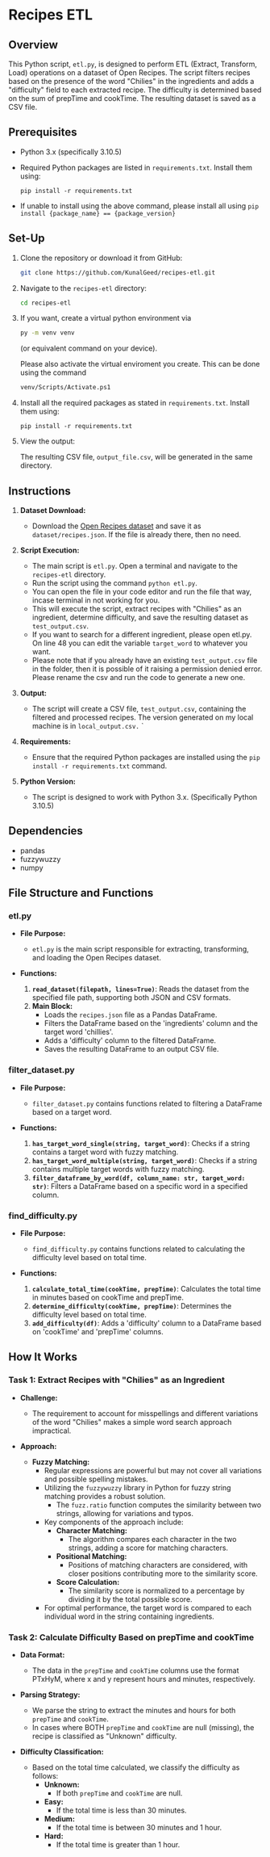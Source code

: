 
# Recipes ETL

## Overview

This Python script, `etl.py`, is designed to perform ETL (Extract, Transform, Load) operations on a dataset of Open Recipes. The script filters recipes based on the presence of the word "Chilies" in the ingredients and adds a "difficulty" field to each extracted recipe. The difficulty is determined based on the sum of prepTime and cookTime. The resulting dataset is saved as a CSV file.

## Prerequisites

- Python 3.x (specifically 3.10.5)
- Required Python packages are listed in `requirements.txt`. Install them using:

    ```
    pip install -r requirements.txt
    ```
- If unable to install using the above command, please install all using
      ```
      pip install {package_name} == {package_version}
      ```
## Set-Up

1. Clone the repository or download it from GitHub:

    ```bash
    git clone https://github.com/KunalGeed/recipes-etl.git
    ```

2. Navigate to the `recipes-etl` directory:

    ```bash
    cd recipes-etl
    ```
3.  If you want, create a virtual python environment via 
     ```bash
     py -m venv venv
     ```
     (or equivalent command on your device).

     Please also activate the virtual enviroment you create. This can be done using the command
     ```bash
     venv/Scripts/Activate.ps1
     ```

4. Install all the required packages as stated in `requirements.txt`. Install them using:

    ```
    pip install -r requirements.txt
    ```


7. View the output:

    The resulting CSV file, `output_file.csv`, will be generated in the same directory.

## Instructions

1. **Dataset Download:**
    - Download the [Open Recipes dataset](link-to-dataset) and save it as `dataset/recipes.json`. If the file is already there, then no need.

2. **Script Execution:**
    - The main script is `etl.py`. Open a terminal and navigate to the `recipes-etl` directory.
    - Run the script using the command `python etl.py`. 
    - You can open the file in your code editor and run the file that way, incase terminal in not working for you.
    - This will execute the script, extract recipes with "Chilies" as an ingredient, determine difficulty, and save the resulting dataset as `test_output.csv`. 
    - If you want to search for a different ingredient, please open etl.py. On line 48 you can edit the variable `target_word` to whatever you want.
    - Please note that if you already have an existing `test_output.csv` file in the folder, then it is possible of it raising a permission denied error. Please rename the csv and run the code to generate a new one.

3. **Output:**
    - The script will create a CSV file, `test_output.csv`, containing the filtered and processed recipes. The version generated on my local machine is in `local_output.csv.`
`
4. **Requirements:**
    - Ensure that the required Python packages are installed using the `pip install -r requirements.txt` command.

5. **Python Version:**
    - The script is designed to work with Python 3.x. (Specifically Python 3.10.5)

## Dependencies

- pandas
- fuzzywuzzy
- numpy


## File Structure and Functions

### etl.py

- **File Purpose:**
  - `etl.py` is the main script responsible for extracting, transforming, and loading the Open Recipes dataset.

- **Functions:**
  1. **`read_dataset(filepath, lines=True)`**: Reads the dataset from the specified file path, supporting both JSON and CSV formats.
  2. **Main Block:**
      - Loads the `recipes.json` file as a Pandas DataFrame.
      - Filters the DataFrame based on the 'ingredients' column and the target word 'chillies'.
      - Adds a 'difficulty' column to the filtered DataFrame.
      - Saves the resulting DataFrame to an output CSV file.

### filter_dataset.py

- **File Purpose:**
  - `filter_dataset.py` contains functions related to filtering a DataFrame based on a target word.

- **Functions:**
  1. **`has_target_word_single(string, target_word)`**: Checks if a string contains a target word with fuzzy matching.
  2. **`has_target_word_multiple(string, target_word)`**: Checks if a string contains multiple target words with fuzzy matching.
  3. **`filter_dataframe_by_word(df, column_name: str, target_word: str)`**: Filters a DataFrame based on a specific word in a specified column.

### find_difficulty.py

- **File Purpose:**
  - `find_difficulty.py` contains functions related to calculating the difficulty level based on total time.

- **Functions:**
  1. **`calculate_total_time(cookTime, prepTime)`**: Calculates the total time in minutes based on cookTime and prepTime.
  2. **`determine_difficulty(cookTime, prepTime)`**: Determines the difficulty level based on total time.
  3. **`add_difficulty(df)`**: Adds a 'difficulty' column to a DataFrame based on 'cookTime' and 'prepTime' columns.

## How It Works

### Task 1: Extract Recipes with "Chilies" as an Ingredient

- **Challenge:**
  - The requirement to account for misspellings and different variations of the word "Chilies" makes a simple word search approach impractical.

- **Approach:**
  - **Fuzzy Matching:**
    - Regular expressions are powerful but may not cover all variations and possible spelling mistakes.
    - Utilizing the `fuzzywuzzy` library in Python for fuzzy string matching provides a robust solution.
      - The `fuzz.ratio` function computes the similarity between two strings, allowing for variations and typos.
    - Key components of the approach include:
      - **Character Matching:**
        - The algorithm compares each character in the two strings, adding a score for matching characters.
      - **Positional Matching:**
        - Positions of matching characters are considered, with closer positions contributing more to the similarity score.
      - **Score Calculation:**
        - The similarity score is normalized to a percentage by dividing it by the total possible score.
    - For optimal performance, the target word is compared to each individual word in the string containing ingredients.

### Task 2: Calculate Difficulty Based on prepTime and cookTime

- **Data Format:**
  - The data in the `prepTime` and `cookTime` columns use the format PTxHyM, where x and y represent hours and minutes, respectively.

- **Parsing Strategy:**
  - We parse the string to extract the minutes and hours for both `prepTime` and `cookTime`.
  - In cases where BOTH `prepTime` and `cookTime` are null (missing), the recipe is classified as "Unknown" difficulty.

- **Difficulty Classification:**
  - Based on the total time calculated, we classify the difficulty as follows:
    - **Unknown:**
      - If both `prepTime` and `cookTime` are null.
    - **Easy:**
      - If the total time is less than 30 minutes.
    - **Medium:**
      - If the total time is between 30 minutes and 1 hour.
    - **Hard:**
      - If the total time is greater than 1 hour.





